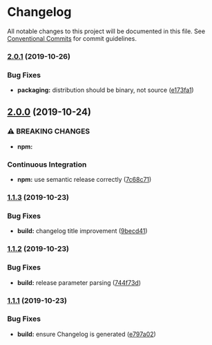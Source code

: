 # Changelog

All notable changes to this project will be documented in this file.
See [Conventional Commits](https://conventionalcommits.org) for commit guidelines.

### [2.0.1](https://github.com/bdellegrazie/vue-hello-world/compare/v2.0.0...v2.0.1) (2019-10-26)


### Bug Fixes

* **packaging:** distribution should be binary, not source ([e173fa1](https://github.com/bdellegrazie/vue-hello-world/commit/e173fa174f81b7cb45e9040a5368e285977465ad))

## [2.0.0](https://github.com/bdellegrazie/vue-hello-world/compare/v1.1.3...v2.0.0) (2019-10-24)


### ⚠ BREAKING CHANGES

* **npm:** 

### Continuous Integration

* **npm:** use semantic release correctly ([7c68c71](https://github.com/bdellegrazie/vue-hello-world/commit/7c68c71f3326a47d37688f13d112be6ad18c7370))

### [1.1.3](https://github.com/bdellegrazie/vue-hello-world/compare/v1.1.2...v1.1.3) (2019-10-23)


### Bug Fixes

* **build:** changelog title improvement ([9becd41](https://github.com/bdellegrazie/vue-hello-world/commit/9becd411216fd7d382975d4088517c5eb066daf6))

### [1.1.2](https://github.com/bdellegrazie/vue-hello-world/compare/v1.1.1...v1.1.2) (2019-10-23)


### Bug Fixes

* **build:** release parameter parsing ([744f73d](https://github.com/bdellegrazie/vue-hello-world/commit/744f73ddeb0d8f8b149a0e544272f5eb9c1d3104))

### [1.1.1](https://github.com/bdellegrazie/vue-hello-world/compare/v1.1.0...v1.1.1) (2019-10-23)


### Bug Fixes

* **build:** ensure Changelog is generated ([e797a02](https://github.com/bdellegrazie/vue-hello-world/commit/e797a02afa95308c6ede86d8f69668d414d8db0a))
